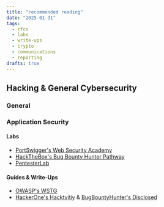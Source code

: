 ```yaml
---
title: "recommended reading"
date: "2025-01-31"
tags:
  - rfcs
  - labs
  - write-ups
  - crypto
  - communications
  - reporting
drafts: true
---
```


## Hacking & General Cybersecurity

### General

### Application Security

#### Labs

- [PortSwigger's Web Security Academy]()
- [HackTheBox's Bug Bounty Hunter Pathway]()
- [PentesterLab]()

#### Guides & Write-Ups

- [OWASP's WSTG]()
- [HackerOne's Hacktvitiy]() & [BugBountyHunter's Disclosed]()
